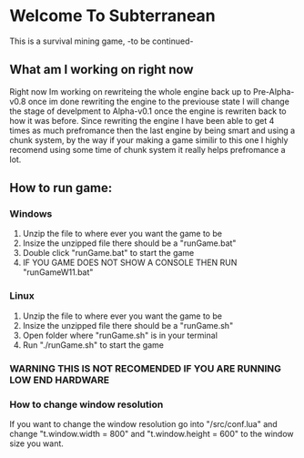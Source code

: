 # Welcome To Subterranean
This is a survival mining game, -to be continued-

## What am I working on right now
Right now Im working on rewriteing the whole engine back up to Pre-Alpha-v0.8 once im done rewriting the engine to the previouse state I will change the stage of develpment to Alpha-v0.1 once the engine is rewriten back to how it was before.
Since rewriting the engine I have been able to get 4 times as much prefromance then the last engine by being smart and using a chunk system, by the way if your making a game similir to this one I highly recomend using some time of chunk system it really helps prefromance a lot.

## How to run game:
### Windows
1. Unzip the file to where ever you want the game to be
2. Insize the unzipped file there should be a "runGame.bat"
3. Double click "runGame.bat" to start the game
4. IF YOU GAME DOES NOT SHOW A CONSOLE THEN RUN "runGameW11.bat"
### Linux
1. Unzip the file to where ever you want the game to be
2. Insize the unzipped file there should be a "runGame.sh"
3. Open folder where "runGame.sh" is in your terminal
4. Run "./runGame.sh" to start the game
### WARNING THIS IS NOT RECOMENDED IF YOU ARE RUNNING LOW END HARDWARE
### How to change window resolution
If you want to change the window resolution go into "/src/conf.lua" and change "t.window.width = 800" and "t.window.height = 600" to the window size you want.
